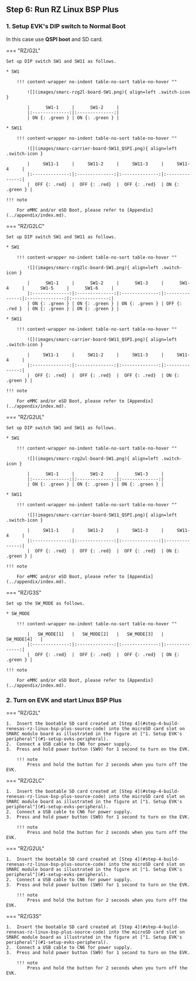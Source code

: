 ## Step 6: Run RZ Linux BSP Plus

### 1. Setup EVK's DIP switch to Normal Boot

In this case use **QSPI boot** and SD card.

=== "RZ/G2L"

    Set up DIP switch SW1 and SW11 as follows.

    * SW1

        !!! content-wrapper no-indent table-no-sort table-no-hover ""

            ![](images/smarc-rzg2l-board-SW1.png){ align=left .switch-icon }

            |      SW1-1     |      SW1-2     |
            |:--------------:|:--------------:|
            | ON {: .green } | ON {: .green } |

    * SW11

        !!! content-wrapper no-indent table-no-sort table-no-hover ""

            ![](images/smarc-carrier-board-SW11_QSPI.png){ align=left .switch-icon }

            |     SW11-1     |     SW11-2     |     SW11-3     |     SW11-4     |
            |:--------------:|:--------------:|:--------------:|:--------------:|
            |  OFF {: .red}  |  OFF {: .red}  |  OFF {: .red}  | ON {: .green } |

    !!! note

        For eMMC and/or eSD Boot, please refer to [Appendix](../appendix/index.md).

=== "RZ/G2LC"

    Set up DIP switch SW1 and SW11 as follows.

    * SW1

        !!! content-wrapper no-indent table-no-sort table-no-hover ""

            ![](images/smarc-rzg2lc-board-SW1.png){ align=left .switch-icon }

            |      SW1-1     |      SW1-2     |      SW1-3     |      SW1-4     |      SW1-5     |      SW1-6     |
            |:--------------:|:--------------:|:--------------:|:--------------:|:--------------:|:--------------:|
            | ON {: .green } | ON {: .green } | ON {: .green } | OFF {: .red }  | ON {: .green } | ON {: .green } |

    * SW11

        !!! content-wrapper no-indent table-no-sort table-no-hover ""

            ![](images/smarc-carrier-board-SW11_QSPI.png){ align=left .switch-icon }

            |     SW11-1     |     SW11-2     |     SW11-3     |     SW11-4     |
            |:--------------:|:--------------:|:--------------:|:--------------:|
            |  OFF {: .red}  |  OFF {: .red}  |  OFF {: .red}  | ON {: .green } |

    !!! note

        For eMMC and/or eSD Boot, please refer to [Appendix](../appendix/index.md).

=== "RZ/G2UL"

    Set up DIP switch SW1 and SW11 as follows.

    * SW1

        !!! content-wrapper no-indent table-no-sort table-no-hover ""

            ![](images/smarc-rzg2ul-board-SW1.png){ align=left .switch-icon }

            |      SW1-1     |      SW1-2     |      SW1-3     |
            |:--------------:|:--------------:|:--------------:|
            | ON {: .green } | ON {: .green } | ON {: .green } |

    * SW11

        !!! content-wrapper no-indent table-no-sort table-no-hover ""

            ![](images/smarc-carrier-board-SW11_QSPI.png){ align=left .switch-icon }

            |     SW11-1     |     SW11-2     |     SW11-3     |     SW11-4     |
            |:--------------:|:--------------:|:--------------:|:--------------:|
            |  OFF {: .red}  |  OFF {: .red}  |  OFF {: .red}  | ON {: .green } |

    !!! note

        For eMMC and/or eSD Boot, please refer to [Appendix](../appendix/index.md).

=== "RZ/G3S"

    Set up the SW_MODE as follows.

    * SW_MODE

        !!! content-wrapper no-indent table-no-sort table-no-hover ""

            |   SW_MODE[1]   |   SW_MODE[2]   |   SW_MODE[3]   |   SW_MODE[4]   |
            |:--------------:|:--------------:|:--------------:|:--------------:|
            |  OFF {: .red}  |  OFF {: .red}  |  OFF {: .red}  | ON {: .green } |

    !!! note

        For eMMC and/or eSD Boot, please refer to [Appendix](../appendix/index.md).

### 2. Turn on EVK and start Linux BSP Plus

=== "RZ/G2L"

    1.  Insert the bootable SD card created at [Step 4](#step-4-build-renesas-rz-linux-bsp-plus-source-code) into the microSD card slot on SMARC module board as illustrated in the figure at ["1. Setup EVK's peripheral"](#1-setup-evks-peripheral).
    2.  Connect a USB cable to CN6 for power supply.
    3.  Press and hold power button (SW9) for 1 second to turn on the EVK.

        !!! note
            Press and hold the button for 2 seconds when you turn off the EVK.

=== "RZ/G2LC"

    1.  Insert the bootable SD card created at [Step 4](#step-4-build-renesas-rz-linux-bsp-plus-source-code) into the microSD card slot on SMARC module board as illustrated in the figure at ["1. Setup EVK's peripheral"](#1-setup-evks-peripheral).
    2.  Connect a USB cable to CN6 for power supply.
    3.  Press and hold power button (SW9) for 1 second to turn on the EVK.

        !!! note
            Press and hold the button for 2 seconds when you turn off the EVK.

=== "RZ/G2UL"

    1.  Insert the bootable SD card created at [Step 4](#step-4-build-renesas-rz-linux-bsp-plus-source-code) into the microSD card slot on SMARC module board as illustrated in the figure at ["1. Setup EVK's peripheral"](#1-setup-evks-peripheral).
    2.  Connect a USB cable to CN6 for power supply.
    3.  Press and hold power button (SW9) for 1 second to turn on the EVK.

        !!! note
            Press and hold the button for 2 seconds when you turn off the EVK.

=== "RZ/G3S"

    1.  Insert the bootable SD card created at [Step 4](#step-4-build-renesas-rz-linux-bsp-plus-source-code) into the microSD card slot on SMARC module board as illustrated in the figure at ["1. Setup EVK's peripheral"](#1-setup-evks-peripheral).
    2.  Connect a USB cable to CN6 for power supply.
    3.  Press and hold power button (SW9) for 1 second to turn on the EVK.

        !!! note
            Press and hold the button for 2 seconds when you turn off the EVK.